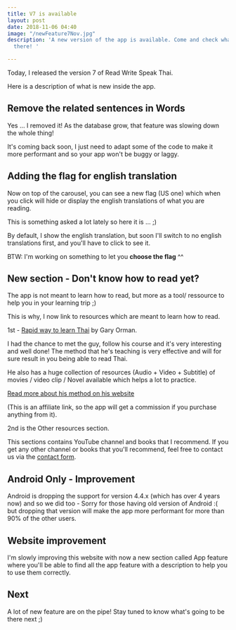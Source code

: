 ```yaml
---
title: V7 is available
layout: post
date: 2018-11-06 04:40
image: "/newFeature7Nov.jpg"
description: 'A new version of the app is available. Come and check what''s new in
  there! '

---
```

Today, I released the version 7 of Read Write Speak Thai. 

Here is a description of what is new inside the app. 

## Remove the related sentences in Words

Yes ... I removed it! As the database grow, that feature was slowing down the whole thing! 

It's coming back soon, I just need to adapt some of the code to make it more performant and so your app won't be buggy or laggy. 

## Adding the flag for english translation

Now on top of the carousel, you can see a new flag (US one) which when you click will hide or display the english translations of what you are reading. 

This is something asked a lot lately so here it is ... ;) 

By default, I show the english translation, but soon I'll switch to no english translations first, and you'll have to click to see it. 

BTW: I'm working on something to let you **choose the flag** ^^ 

## New section - Don't know how to read yet?

The app is not meant to learn how to read, but more as a tool/ ressource to help you in your learning trip ;) 

This is why, I now link to resources which are meant to learn how to read. 

1st - [Rapid way to learn Thai](http://learnthaionline.com/amember/aff/go/joba) by Gary Orman. 

I had the chance to met the guy, follow his course and it's very interesting and well done! The method that he's teaching is very effective and will for sure result in you being able to read Thai.

He also has a huge collection of resources (Audio + Video + Subtitle) of movies / video clip / Novel available which helps a lot to practice. 

[Read more about his method on his website](http://learnthaionline.com/amember/aff/go/joba) 

(This is an affiliate link, so the app will get a commission if you purchase anything from it). 

2nd is the Other resources section.

This sections contains YouTube channel and books that I recommend. If you get any other channel or books that you'll recommend, feel free to contact us via the [contact form](/contact). 

## Android Only - Improvement

Android is dropping the support for version 4.4.x (which has over 4 years now) and so we did too - Sorry for those having old version of Android :( but dropping that version will make the app more performant for more than 90% of the other users.

 

## Website improvement

I'm slowly improving this website with now a new section called App feature where you'll be able to find all the app feature with a description to help you to use them correctly. 

## Next

A lot of new feature are on the pipe! Stay tuned to know what's going to be there next ;) 